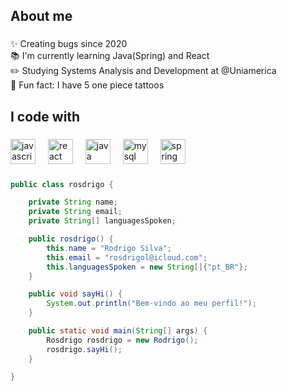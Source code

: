 ###

<p align="left"></p>

###

<h2 align="left">About me</h2>

###

<p align="left">✨ Creating bugs since 2020<br>📚 I'm currently learning Java(Spring) and React<br>✏️ Studying Systems Analysis and Development at @Uniamerica<br>🎲 Fun fact: I have 5 one piece tattoos</p>

###



<h2 align="left">I code with</h2>

###

<div align="left">
  <img src="https://cdn.jsdelivr.net/gh/devicons/devicon/icons/javascript/javascript-original.svg" height="40" alt="javascript logo"  />
  <img width="12" />
  <img src="https://cdn.jsdelivr.net/gh/devicons/devicon/icons/react/react-original.svg" height="40" alt="react logo"  />
  <img width="12" />
  <img src="https://skillicons.dev/icons?i=java" height="40" alt="java logo"  />
  <img width="12" />
  <img src="https://skillicons.dev/icons?i=mysql" height="40" alt="mysql logo"  />
  <img width="12" />
  <img src="https://cdn.jsdelivr.net/gh/devicons/devicon/icons/spring/spring-original.svg" height="40" alt="spring logo"  />
</div>

###
```java
public class rosdrigo {

    private String name;
    private String email;
    private String[] languagesSpoken;

    public rosdrigo() {
        this.name = "Rodrigo Silva";
        this.email = "rosdrigol@icloud.com";
        this.languagesSpoken = new String[]{"pt_BR"};
    }

    public void sayHi() {
        System.out.println("Bem-vindo ao meu perfil!");
    }

    public static void main(String[] args) {
        Rosdrigo rosdrigo = new Rodrigo();
        rosdrigo.sayHi();
    }
   
}
